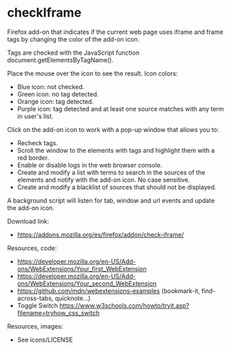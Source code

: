 # checkIframe

Firefox add-on that indicates if the current web page uses iframe and frame tags by changing the color of the add-on icon.

Tags are checked with the JavaScript function document.getElementsByTagName().

Place the mouse over the icon to see the result. Icon colors: 
- Blue icon: not checked.
- Green icon: no tag detected.
- Orange icon: tag detected.
- Purple icon: tag detected and at least one source matches with any term in user's list.

Click on the add-on icon to work with a pop-up window that allows you to:
- Recheck tags.
- Scroll the window to the elements with tags and highlight them with a red border.
- Enable or disable logs in the web browser console.
- Create and modify a list with terms to search in the sources of the elements and notify with the add-on icon. No case sensitive.
- Create and modify a blacklist of sources that should not be displayed.

A background script will listen for tab, window and url events and update the add-on icon.

Download link:
- https://addons.mozilla.org/es/firefox/addon/check-iframe/

Resources, code:
- https://developer.mozilla.org/en-US/Add-ons/WebExtensions/Your_first_WebExtension
- https://developer.mozilla.org/en-US/Add-ons/WebExtensions/Your_second_WebExtension
- https://github.com/mdn/webextensions-examples (bookmark-it, find-across-tabs, quicknote...)
- Toggle Switch https://www.w3schools.com/howto/tryit.asp?filename=tryhow_css_switch

Resources, images:
- See icons/LICENSE